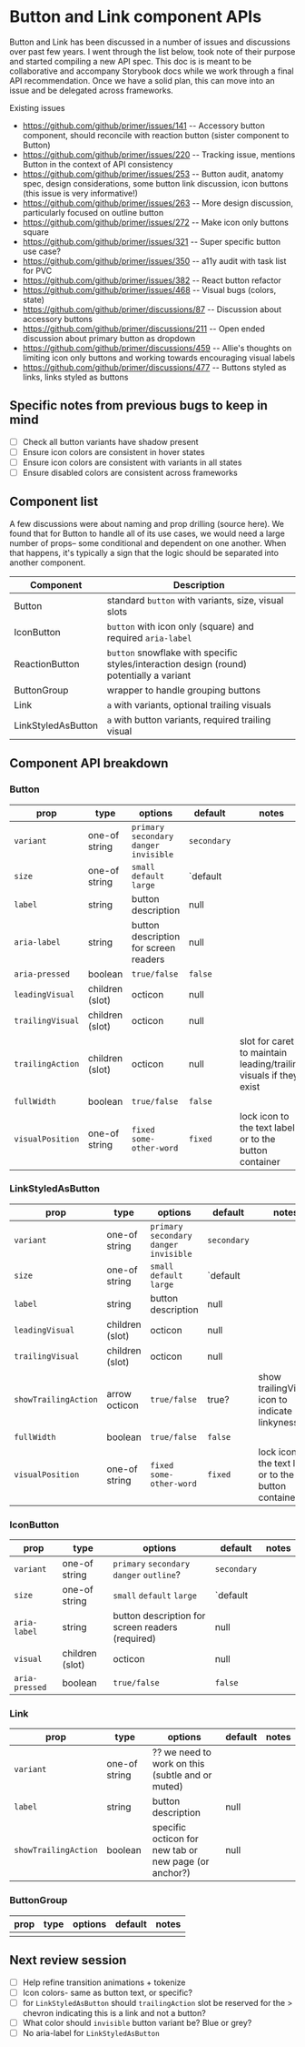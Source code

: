 # Button and Link component APIs
Button and Link has been discussed in a number of issues and discussions over past few years. I went through the list below, took note of their purpose and started compiling a new API spec. This doc is is meant to be collaborative and accompany Storybook docs while we work through a final API recommendation. Once we have a solid plan, this can move into an issue and be delegated across frameworks.

Existing issues
- https://github.com/github/primer/issues/141
  -- Accessory button component, should reconcile with reaction button (sister component to Button)
- https://github.com/github/primer/issues/220
  -- Tracking issue, mentions Button in the context of API consistency
- https://github.com/github/primer/issues/253
  -- Button audit, anatomy spec, design considerations, some button link discussion, icon buttons (this issue is very informative!)
- https://github.com/github/primer/issues/263
  -- More design discussion, particularly focused on outline button
- https://github.com/github/primer/issues/272
  -- Make icon only buttons square
- https://github.com/github/primer/issues/321
  -- Super specific button use case?
- https://github.com/github/primer/issues/350
  -- a11y audit with task list for PVC
- https://github.com/github/primer/issues/382
  -- React button refactor
- https://github.com/github/primer/issues/468
  -- Visual bugs (colors, state)
- https://github.com/github/primer/discussions/87
  -- Discussion about accessory buttons
- https://github.com/github/primer/discussions/211
  -- Open ended discussion about primary button as dropdown
- https://github.com/github/primer/discussions/459
  -- Allie's thoughts on limiting icon only buttons and working towards encouraging visual labels
- https://github.com/github/primer/discussions/477
  -- Buttons styled as links, links styled as buttons

## Specific notes from previous bugs to keep in mind
- [ ]  Check all button variants have shadow present
- [ ]  Ensure icon colors are consistent in hover states
- [ ]  Ensure icon colors are consistent with variants in all states
- [ ]  Ensure disabled colors are consistent across frameworks

## Component list
A few discussions were about naming and prop drilling (source here). We found that for Button to handle all of its use cases, we would need a large number of props– some conditional and dependent on one another. When that happens, it's typically a sign that the logic should be separated into another component.

| Component | Description |
| -- | -- |
| Button | standard `button` with variants, size, visual slots |
| IconButton | `button` with icon only (square) and required `aria-label` |
| ReactionButton | `button` snowflake with specific styles/interaction design (round) potentially a variant |
| ButtonGroup | wrapper to handle grouping buttons |
| Link | `a` with variants, optional trailing visuals |
| LinkStyledAsButton | `a` with button variants, required trailing visual |

## Component API breakdown

### Button

| prop | type | options | default | notes |
| -- | -- | -- | -- | -- |
| `variant` | one-of string | `primary` `secondary` `danger` `invisible` | `secondary` | |
| `size` | one-of string | `small` `default` `large` | `default | |
| `label` | string | button description | null | |
| `aria-label` | string | button description for screen readers | null | |
| `aria-pressed` | boolean | `true/false` | `false` | |
| `leadingVisual` | children (slot) | octicon | null | |
| `trailingVisual` | children (slot) | octicon | null | |
| `trailingAction` | children (slot) | octicon | null | slot for caret to maintain leading/trailing visuals if they exist |
| `fullWidth` | boolean | `true/false` | `false` | |
| `visualPosition` | one-of string | `fixed` `some-other-word` | `fixed` | lock icon to the text label or to the button container |


### LinkStyledAsButton

| prop | type | options | default | notes |
| -- | -- | -- | -- | -- |
| `variant` | one-of string | `primary` `secondary` `danger` `invisible` | `secondary` | |
| `size` | one-of string | `small` `default` `large` | `default | |
| `label` | string | button description | null | |
| `leadingVisual` | children (slot) | octicon | null | |
| `trailingVisual` | children (slot) | octicon | null | |
| `showTrailingAction` | arrow octicon | `true/false` | true? | show trailingVisual icon to indicate linkyness |
| `fullWidth` | boolean | `true/false` | `false` | |
| `visualPosition` | one-of string | `fixed` `some-other-word` | `fixed` | lock icon to the text label or to the button container |

### IconButton

| prop | type | options | default | notes |
| -- | -- | -- | -- | -- |
| `variant` | one-of string | `primary` `secondary` `danger` `outline`? | `secondary` | |
| `size` | one-of string | `small` `default` `large` | `default | |
| `aria-label` | string | button description for screen readers (required) | null | |
| `visual` | children (slot) | octicon | null | |
| `aria-pressed` | boolean | `true/false` | `false` | |

### Link

| prop | type | options | default | notes |
| -- | -- | -- | -- | -- |
| `variant` | one-of string | ?? we need to work on this (subtle and or muted) | |
| `label` | string | button description | null | |
| `showTrailingAction` | boolean | specific octicon for new tab or new page (or anchor?) | null | |

### ButtonGroup

| prop | type | options | default | notes |
| -- | -- | -- | -- | -- |
| | | | |

## Next review session
- [ ]  Help refine transition animations + tokenize
- [ ]  Icon colors- same as button text, or specific?
- [ ]  for `LinkStyledAsButton` should `trailingAction` slot be reserved for the > chevron indicating this is a link and not a button?
- [ ]  What color should `invisible` button variant be? Blue or grey?
- [ ]  No aria-label for `LinkStyledAsButton`
